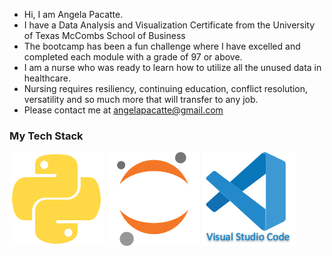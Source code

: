 - Hi, I am Angela Pacatte.
- I have a Data Analysis and Visualization Certificate from the University of Texas McCombs School of Business
- The bootcamp has been a fun challenge where I have excelled and completed each module with a grade of 97 or above.
- I am a nurse who was ready to learn how to utilize all the unused data in healthcare.
- Nursing requires resiliency, continuing education, conflict resolution, versatility and so much more that will transfer to any job.
- Please contact me at angelapacatte@gmail.com


### My Tech Stack
<img src="https://github.com/devicons/devicon/blob/master/icons/python/python-plain.svg" alt="python" width="150" height="150"/> <img src="https://github.com/devicons/devicon/blob/master/icons/jupyter/jupyter-original.svg" alt="Jupyter Notebook" width="150" height="150"/> <img src=https://github.com/devicons/devicon/blob/master/icons/vscode/vscode-original-wordmark.svg alt="VSCode" width="150" height="150"/>
